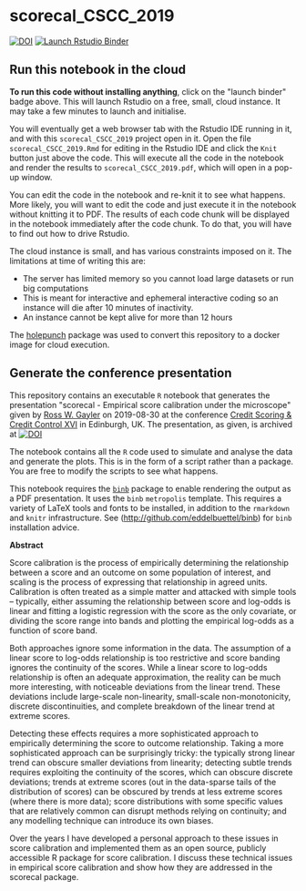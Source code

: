 # scorecal_CSCC_2019

<!-- badges: start -->
[![DOI](https://zenodo.org/badge/205238383.svg)](https://zenodo.org/badge/latestdoi/205238383)
[![Launch Rstudio Binder](http://mybinder.org/badge_logo.svg)](https://mybinder.org/v2/gh/rgayler/scorecal_CSCC_2019/master?urlpath=rstudio)
<!-- badges: end -->

## Run this notebook in the cloud

**To run this code without installing anything**,
click on the "launch binder" badge above.
This will launch Rstudio on a free, small, cloud instance.
It may take a few minutes to launch and initialise.

You will eventually get a web browser tab with the Rstudio IDE running in it,
and with this `scorecal_CSCC_2019` project open in it.
Open the file `scorecal_CSCC_2019.Rmd` for editing in the Rstudio IDE and click the `Knit` button just above the code.
This will execute all the code in the notebook and render the results to `scorecal_CSCC_2019.pdf`,
which will open in a pop-up window.

You can edit the code in the notebook and re-knit it to see what happens.
More likely, you will want to edit the code and just execute it in the notebook without knitting it to PDF.
The results of each code chunk will be displayed in the notebook immediately after the code chunk.
To do that, you will have to find out how to drive Rstudio.

The cloud instance is small, and has various constraints imposed on it.
The limitations at time of writing this are:

* The server has limited memory so you cannot load large datasets or run big computations
* This is meant for interactive and ephemeral interactive coding so an instance will die after 10 minutes of inactivity.
* An instance cannot be kept alive for more than 12 hours

The [holepunch](https://github.com/karthik/holepunch) package was used to convert this repository to a docker image for cloud execution. 

## Generate the conference presentation

This repository contains an executable `R` notebook
that generates the presentation "scorecal - Empirical score calibration under the microscope"
given by 
[Ross W. Gayler](http://www.rossgayler.com)
on 2019-08-30
at the conference 
[Credit Scoring & Credit Control XVI](http://crc.business-school.ed.ac.uk/category/conference-papers/2019/)
in Edinburgh, UK.
The presentation, as given, is archived at [![DOI](https://zenodo.org/badge/DOI/10.5281/zenodo.3381658.svg)](https://doi.org/10.5281/zenodo.3381658)

The notebook contains all the `R` code
used to simulate and analyse the data
and generate the plots.
This is in the form of a script rather than a package.
You are free to modify the scripts to see what happens.

This notebook requires the [`binb`](http://github.com/eddelbuettel/binb) package 
to enable rendering the output as a PDF presentation.
It uses the `binb` `metropolis` template.
This requires a variety of LaTeX tools and fonts to be installed,
in addition to the `rmarkdown` and `knitr` infrastructure.
See (http://github.com/eddelbuettel/binb) for `binb` installation advice.

**Abstract**

Score calibration is the process of empirically determining the relationship between a score
and an outcome on some population of interest, 
and scaling is the process of expressing that relationship in agreed units. 
Calibration is often treated as a simple matter and attacked with simple tools – 
typically, either assuming the relationship between score and log-odds is linear 
and fitting a logistic regression with the score as the only covariate, 
or dividing the score range into bands 
and plotting the empirical log-odds as a function of score band. 

Both approaches ignore some information in the data. 
The assumption of a linear score to log-odds relationship is too restrictive 
and score banding ignores the continuity of the scores. 
While a linear score to log-odds relationship is often an adequate approximation, 
the reality can be much more interesting, 
with noticeable deviations from the linear trend. 
These deviations include large-scale non-linearity, 
small-scale non-monotonicity, 
discrete discontinuities, 
and complete breakdown of the linear trend at extreme scores. 

Detecting these effects requires a more sophisticated approach 
to empirically determining the score to outcome relationship. 
Taking a more sophisticated approach can be surprisingly tricky: 
the typically strong linear trend can obscure smaller deviations from linearity; 
detecting subtle trends requires exploiting the continuity of the scores, 
which can obscure discrete deviations; 
trends at extreme scores (out in the data-sparse tails of the distribution of scores) 
can be obscured by trends at less extreme scores (where there is more data); 
score distributions with some specific values that are relatively common 
can disrupt methods relying on continuity; 
and any modelling technique can introduce its own biases. 

Over the years I have developed a personal approach to these issues in score calibration 
and implemented them as an open source, publicly accessible R package for score calibration. 
I discuss these technical issues in empirical score calibration 
and show how they are addressed in the scorecal package.
